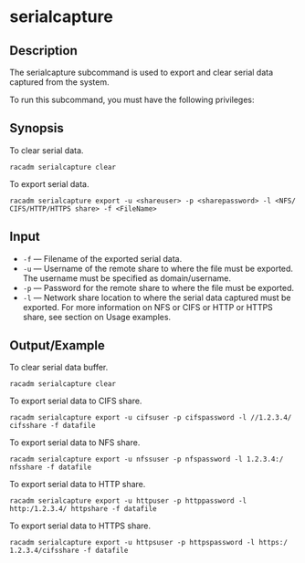 # serialcapture

## Description

The serialcapture subcommand is used to export and clear serial data captured from the system.

To run this subcommand, you must have the following privileges:

## Synopsis

To clear serial data.

```
racadm serialcapture clear
```

To export serial data.

```
racadm serialcapture export -u <shareuser> -p <sharepassword> -l <NFS/ CIFS/HTTP/HTTPS share> -f <FileName>
```

## Input

- `-f` — Filename of the exported serial data.
- `-u` — Username of the remote share to where the file must be exported. The username must be specified as domain/username.
- `-p` — Password for the remote share to where the file must be exported.
- `-l` — Network share location to where the serial data captured must be exported. For more information on NFS or CIFS or HTTP or HTTPS share, see section on Usage examples.

## Output/Example

To clear serial data buffer.

```
racadm serialcapture clear
```

To export serial data to CIFS share.

```
racadm serialcapture export -u cifsuser -p cifspassword -l //1.2.3.4/ cifsshare -f datafile
```

To export serial data to NFS share.

```
racadm serialcapture export -u nfssuser -p nfspassword -l 1.2.3.4:/ nfsshare -f datafile
```

To export serial data to HTTP share.

```
racadm serialcapture export -u httpuser -p httppassword -l http:/1.2.3.4/ httpshare -f datafile
```

To export serial data to HTTPS share.

```
racadm serialcapture export -u httpsuser -p httpspassword -l https:/ 1.2.3.4/cifsshare -f datafile
```
